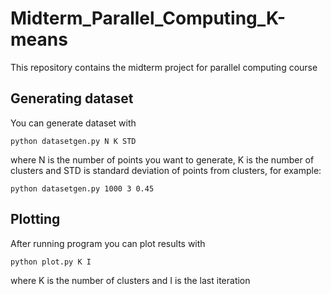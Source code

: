 # Midterm_Parallel_Computing_K-means
This repository contains the midterm project for parallel computing course

## Generating dataset

You can generate dataset with 
```
python datasetgen.py N K STD
```
where N is the number of points you want to generate, K is the number of clusters and STD is standard deviation of points from clusters, for example:
```
python datasetgen.py 1000 3 0.45
```

## Plotting

After running program you can plot results with 
```
python plot.py K I
```
where K is the number of clusters and I is the last iteration
